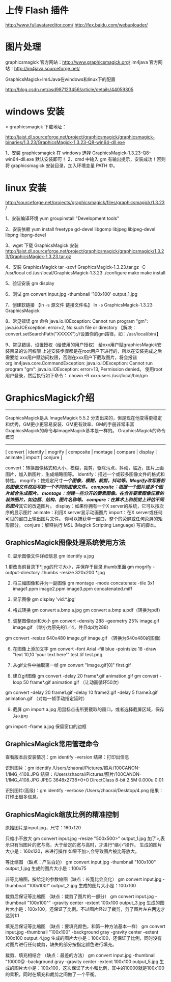 

# 上传 Flash 插件
http://www.fullavatareditor.com/
http://fex.baidu.com/webuploader/



# 图片处理

graphicsmagick 官方网站：http://www.graphicsmagick.org/
im4java 	         官方网站：http://im4java.sourceforge.net/

GraphicsMagick+Im4Java在windows和linux下的配置

http://blog.csdn.net/asd987123456/article/details/44059305



# windows 安装

< graphicsmagick 下载地址：

http://jaist.dl.sourceforge.net/project/graphicsmagick/graphicsmagick-binaries/1.3.23/GraphicsMagick-1.3.23-Q8-win64-dll.exe

1、安装 graphicsmagick 在 windows 选择 GraphicsMagick-1.3.23-Q8-win64-dll.exe 默认安装即可！
2、cmd 中输入 gm 有输出提示，安装成功！否则将 graphicsmagick 安装目录，加入环境变量 PATH 中。


# linux 安装

http://sourceforge.net/projects/graphicsmagick/files/graphicsmagick/1.3.23/

1、安装编译环境
yum groupinstall "Development tools"


2、安装依赖
yum install freetype gd-devel libgomp libjpeg libjpeg-devel libpng libpng-devel


3、wget 下载 GraphicsMagick 安装
http://jaist.dl.sourceforge.net/project/graphicsmagick/graphicsmagick/1.3.23/GraphicsMagick-1.3.23.tar.gz


4、安装  GraphicsMagick
	tar -zxvf GraphicsMagick-1.3.23.tar.gz -C /usr/local
	cd /usr/local/GraphicsMagick-1.3.23
	./configure
	make
	make install
	

5、验证安装
gm display


6、测试
gm convert input.jpg -thumbnail '100x100' output_1.jpg


7、创建软链接 【ln -s 源文件  链接文件名】 
ln -s GraphicsMagick-1.3.23 GraphicsMagick


8、常见错误 gm 命令
java.io.IOException: Cannot run program "gm": java.io.IOException: error=2, No such file or directory 
【解决：convert.setSearchPath("XXXXX");//设置你的gm路径，如：/usr/local/bin/】 


9、常见错误、设置授权（给使用的用户授权）
给xxx用户赋graphicsMagick安装目录的访问权限
上述安装步骤都是在root用户下进行的，所以在安装完成之后需要给 xxx用户赋访问权限，否则在xxx用户下截取图片，将会报错org.im4java.core.CommandException: java.io.IOException: Cannot run program "gm": java.io.IOException: error=13, Permission denied。
使用root用户登录，然后执行如下命令：
chown -R xxx:users /usr/local/bin/gm



# GraphicsMagick介绍
-----------------------------------------------------------------

GraphicsMagick是从 ImageMagick 5.5.2 分支出来的，但是现在他变得更稳定和优秀，GM更小更容易安装、GM更有效率、GM的手册非常丰富GraphicsMagick的命令与ImageMagick基本是一样的。
GraphicsMagick的命令概览

----------------------------------------------------------------------------

[ convert | identify | mogrify | composite | montage | compare | display | animate | import | conjure ]

convert：转换图像格式和大小，模糊，裁剪，驱除污点，抖动，临近，图片上画图片，加入新图片，生成缩略图等。
identify：描述一个或较多图像文件的格式和特性。
mogrify：按规定尺寸***一个图像，模糊，裁剪，抖动等。Mogrify改写最初的图像文件然后写到一个不同的图像文件。
composite：根据一个图片或多个图片组合生成图片。
montage：创建一些分开的要素图像。在含有要素图像任意的装饰图片，如边框、结构、图片名称等。
compare：在算术上和视觉上评估不同的图片***其它的改造图片。
display：如果你拥有一个X server的系统，它可以按次序的显示图片
animate：利用X server显示动画图片
import：在X server或任何可见的窗口上输出图片文件。 你可以捕获单一窗口，整个的荧屏或任何荧屏的矩形部分。
conjure：解释执行 MSL (Magick Scripting Language) 写的脚本。

GraphicsMagick图像处理系统使用方法
-----------------------------------------------------
0. 显示图像文件详细信息
gm identify a.jpg

1.更改当前目录下*.jpg的尺寸大小，并保存于目录.thumb里面
gm mogrify -output-directory .thumbs -resize 320x200 *.jpg

2. 将三幅图像和并为一副图像
gm montage -mode concatenate -tile 3x1 image1.ppm image2.ppm image3.ppm concatenated.miff

3. 显示图像
gm display 'vid:*.jpg'

4. 格式转换
gm convert a.bmp a.jpg
gm convert a.bmp a.pdf（转换为pdf)

5. 调整图像dpi和大小
gm convert -density 288 -geometry 25% image.gif image.gif
（缩小为原先的1／4，并且dpi为288）

gm convert -resize 640x480 image.gif image.gif
（转换为640x480的图像)

6. 在图像上添加文字
gm convert -font Arial -fill blue -pointsize 18 -draw "text 10,10 'your text here'" test.tif test.png

7. 从gif文件中抽取第一帧
gm convert "Image.gif[0]" first.gif

8. 建立gif图像
gm convert -delay 20 frame*.gif animation.gif
gm convert -loop 50 frame*.gif animation.gif
（让动画循环50次）

gm convert -delay 20 frame1.gif -delay 10 frame2.gif -delay 5 frame3.gif animation.gif
（对每一帧手动指定延时）

9. 截屏
gm import a.jpg
用鼠标点击所要截取的窗口，或者选择截屏区域，保存为a.jpg

gm import -frame a.jpg
保留窗口的边框

GraphicsMagick常用管理命令
-----------------------------------------------------
查看版本后安装情况：gm identify -version
结果：打印出信息

识别图片：gm identify  /Users/zhaorai/Pictures/照片/100CANON-1/IMG_4108.JPG
结果：/Users/zhaorai/Pictures/照片/100CANON-1/IMG_4108.JPG JPEG 3648x2736+0+0 DirectClass 8-bit 2.5M 0.000u 0:01

识别图片(高级)：gm identify  -verbose /Users/zhaorai/Desktop/4.png
结果：打印出很多信息。

GraphicsMagick缩放比例的精准控制
-----------------------------------------------------
原始图片是input.jpg，尺寸：160x120

只缩小不放大
gm convert input.jpg -resize "500x500>" output_1.jpg
加了>,表示只有当图片的宽与高，大于给定的宽与高时，才进行“缩小”操作。
生成的图片大小是：160x120，未进行操作
如果不加>,会导致图片被比等放大。

等比缩图  （缺点：产生白边）
gm convert input.jpg -thumbnail "100x100" output_1.jpg
生成的图片大小是：100x75

非等比缩图，按给定的参数缩图（缺点：长宽比会变化）
gm convert input.jpg -thumbnail "100x100!" output_2.jpg
生成的图片大小是：100x100

裁剪后保证等比缩图 （缺点：裁剪了图片的一部分）
gm convert input.jpg -thumbnail "100x100^" -gravity center -extent 100x100 output_3.jpg
生成的图片大小是：100x100，还保证了比例。不过图片经过了裁剪，剪了图片左右两边才达到1:1

填充后保证等比缩图 （缺点：要填充颜色，和第一种方法基本一样）
gm convert input.jpg -thumbnail "100x100" -background gray -gravity center -extent 100x100 output_4.jpg
生成的图片大小是：100x100，还保证了比例，同时没有对图片进行任何裁剪，缺失的部分按指定颜色进行填充。

裁剪、填充相结合 （缺点：最差的方法）
gm convert input.jpg -thumbnail "10000@ -background gray -gravity center -extent 100x100 output_5.jpg
生成的图片大小是：100x100，这次保证了大小和比例，其中的10000就是100x100的乘积，同时在填充和裁剪之间做了一个平衡。



